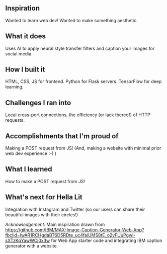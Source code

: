 ## Inspiration
Wanted to learn web dev! Wanted to make something aesthetic.
## What it does
Uses AI to apply neural style transfer filters and caption your images for social media.
## How I built it
HTML, CSS, JS for frontend. Python for Flask servers. TensorFlow for deep learning.
## Challenges I ran into
Local cross-port connections, the efficiency (or lack thereof) of HTTP requests.
## Accomplishments that I'm proud of
Making a POST request from JS! (And, making a website with minimal prior web dev experience :-) )
## What I learned
How to make a POST request from JS!
## What's next for Hella Lit
Integration with Instagram and Twitter (so our users can share their beautiful images with their circles!)

*Acknowledgement:* Main inspiration drawn from https://github.com/IBM/MAX-Image-Caption-Generator-Web-App?fbclid=IwAR1RCHgdaBT6D5RDte_uc4faiUMS8tE_o2vFUuPgwl-sXTzKqYawWCj0x3w for Web App starter code and integrating IBM caption generator with a website.